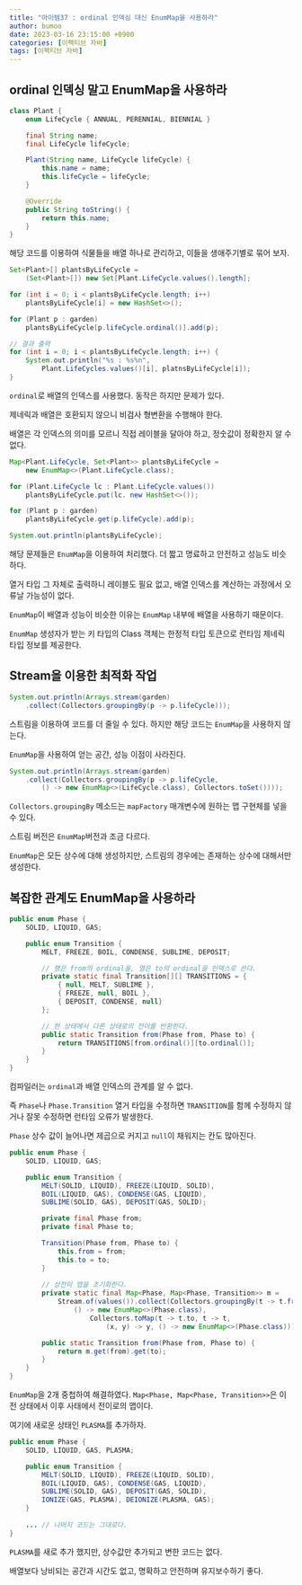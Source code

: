 ```yaml
---
title: "아이템37 : ordinal 인덱싱 대신 EnumMap을 사용하라"
author: bumoo
date: 2023-03-16 23:15:00 +0900
categories: [이펙티브 자바]
tags: [이펙티브 자바]
---
```


## ordinal 인덱싱 말고 EnumMap을 사용하라
```java
class Plant {
    enum LifeCycle { ANNUAL, PERENNIAL, BIENNIAL }

    final String name;
    final LifeCycle lifeCycle;

    Plant(String name, LifeCycle lifeCycle) {
        this.name = name;
        this.lifeCycle = lifeCycle;
    }

    @Override
    public String toString() {
        return this.name;
    }
}
```

해당 코드를 이용하여 식물들을 배열 하나로 관리하고, 이들을 생애주기별로 묶어 보자.

```java
Set<Plant>[] plantsByLifeCycle = 
    (Set<Plant>[]) new Set[Plant.LifeCycle.values().length];

for (int i = 0; i < plantsByLifeCycle.length; i++)
    plantsByLifeCycle[i] = new HashSet<>();

for (Plant p : garden)
    plantsByLifeCycle[p.lifeCycle.ordinal()].add(p);

// 결과 출력
for (int i = 0; i < plantsByLifeCycle.length; i++) {
    System.out.println("%s : %s%n", 
        Plant.LifeCycles.values()[i], platnsByLifeCycle[i]);
}
```

`ordinal`로 배열의 인덱스를 사용했다. 동작은 하지만 문제가 있다.

제네릭과 배열은 호환되지 않으니 비검사 형변환을 수행해야 한다.

배열은 각 인덱스의 의미를 모르니 직접 레이블을 달아야 하고, 정숫값이 정확한지 알 수 없다.

```java
Map<Plant.LifeCycle, Set<Plant>> plantsByLifeCycle = 
    new EnumMap<>(Plant.LifeCycle.class);

for (Plant.LifeCycle lc : Plant.LifeCycle.values())
    plantsByLifeCycle.put(lc. new HashSet<>());

for (Plant p : garden)
    plantsByLifeCycle.get(p.lifeCycle).add(p);

System.out.println(plantsByLifeCycle);
```

해당 문제들은 `EnumMap`을 이용하여 처리했다. 더 짧고 명료하고 안전하고 성능도 비슷하다.

열거 타입 그 자체로 출력하니 레이블도 필요 없고, 배열 인덱스를 계산하는 과정에서 오류날 가능성이 없다.

`EnumMap`이 배열과 성능이 비슷한 이유는 `EnumMap` 내부에 배열을 사용하기 때문이다.

`EnumMap` 생성자가 받는 키 타입의 Class 객체는 한정적 타입 토큰으로 런타임 제네릭 타입 정보를 제공한다.

## Stream을 이용한 최적화 작업

```java
System.out.println(Arrays.stream(garden)
    .collect(Collectors.groupingBy(p -> p.lifeCycle)));
```

스트림을 이용하여 코드를 더 줄일 수 있다. 하지만 해당 코드는 `EnumMap`을 사용하지 않는다.

`EnumMap`을 사용하여 얻는 공간, 성능 이점이 사라진다.

```java
System.out.println(Arrays.stream(garden)
    .collect(Collectors.groupingBy(p -> p.lifeCycle, 
        () -> new EnumMap<>(LifeCycle.class), Collectors.toSet())));
```

`Collectors.groupingBy` 메소드는 `mapFactory` 매개변수에 원하는 맵 구현체를 넣을 수 있다.

스트림 버전은 `EnumMap`버전과 조금 다르다.

`EnumMap`은 모든 상수에 대해 생성하지만, 스트림의 경우에는 존재하는 상수에 대해서만 생성한다.

## 복잡한 관계도 EnumMap을 사용하라

```java
public enum Phase {
    SOLID, LIQUID, GAS;

    public enum Transition {
        MELT, FREEZE, BOIL, CONDENSE, SUBLIME, DEPOSIT;

        // 행은 from의 ordinal을, 열은 to의 ordinal을 인덱스로 쓴다.
        private static final Transition[][] TRANSITIONS = {
            { null, MELT, SUBLIME },
            { FREEZE, null, BOIL },
            { DEPOSIT, CONDENSE, null}
        };

        // 한 상태에서 다른 상태로의 전이를 반환한다.
        public static Transition from(Phase from, Phase to) {
            return TRANSITIONS[from.ordinal()][to.ordinal()];
        }
    }
}
```

컴파일러는 `ordinal`과 배열 인덱스의 관계를 알 수 없다. 

즉 `Phase`나 `Phase.Transition` 열거 타입을 수정하면 `TRANSITION`를 함께 수정하지 않거나 잘못 수정하면 런타임 오류가 발생한다.

`Phase` 상수 값이 늘어나면 제곱으로 커지고 `null`이 채워지는 칸도 많아진다.

```java
public enum Phase {
    SOLID, LIQUID, GAS;

    public enum Transition {
        MELT(SOLID, LIQUID), FREEZE(LIQUID, SOLID),
        BOIL(LIQUID, GAS), CONDENSE(GAS, LIQUID),
        SUBLIME(SOLID, GAS), DEPOSIT(GAS, SOLID);

        private final Phase from;
        private final Phase to;

        Transition(Phase from, Phase to) {
            this.from = from;
            this.to = to;
        }
        
        // 상전이 맵을 초기화한다.
        private static final Map<Phase, Map<Phase, Transition>> m =
            Stream.of(values()).collect(Collectors.groupingBy(t -> t.from,
                () -> new EnumMap<>(Phase.class),
                    Collectors.toMap(t -> t.to, t -> t,
                        (x, y) -> y, () -> new EnumMap<>(Phase.class))));

        public static Transition from(Phase from, Phase to) {
            return m.get(from).get(to);
        }
    }
}
```

`EnumMap`을 2개 중첩하여 해결하였다. `Map<Phase, Map<Phase, Transition>>`은 이전 상태에서 이후 사태에서 전이로의 맵이다.

여기에 새로운 상태인 `PLASMA`를 추가하자.

```java
public enum Phase {
    SOLID, LIQUID, GAS, PLASMA;

    public enum Transition {
        MELT(SOLID, LIQUID), FREEZE(LIQUID, SOLID),
        BOIL(LIQUID, GAS), CONDENSE(GAS, LIQUID),
        SUBLIME(SOLID, GAS), DEPOSIT(GAS, SOLID),
        IONIZE(GAS, PLASMA), DEIONIZE(PLASMA, GAS);
    }
    
    ... // 나머지 코드는 그대로다.
}
```

`PLASMA`를 새로 추가 했지만, 상수값만 추가되고 변한 코드는 없다.

배열보다 낭비되는 공간과 시간도 없고, 명확하고 안전하며 유지보수하기 좋다.